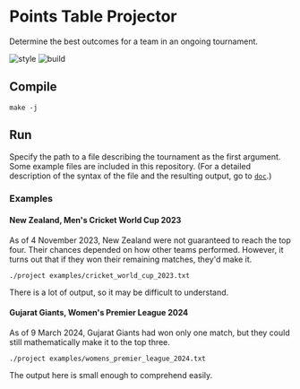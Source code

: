 # Points Table Projector
Determine the best outcomes for a team in an ongoing tournament.

![style](https://github.com/tfpf/points-table-projector/actions/workflows/style.yml/badge.svg)
![build](https://github.com/tfpf/points-table-projector/actions/workflows/build.yml/badge.svg)

## Compile
```shell
make -j
```

## Run
Specify the path to a file describing the tournament as the first argument. Some example files are included in this
repository. (For a detailed description of the syntax of the file and the resulting output, go to [`doc`](doc).)

### Examples
#### New Zealand, Men's Cricket World Cup 2023
As of 4 November 2023, New Zealand were not guaranteed to reach the top four. Their chances depended on how other teams
performed. However, it turns out that if they won their remaining matches, they'd make it.
```shell
./project examples/cricket_world_cup_2023.txt
```

There is a lot of output, so it may be difficult to understand.

#### Gujarat Giants, Women's Premier League 2024
As of 9 March 2024, Gujarat Giants had won only one match, but they could still mathematically make it to the top
three.
```shell
./project examples/womens_premier_league_2024.txt
```

The output here is small enough to comprehend easily.
